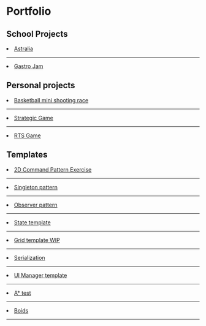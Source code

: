 # Portfolio

## School Projects

<li><a href = "https://github.com/MarcoBalletta/Astralia">Astralia</a></li>

----------------------------------------------------------------------------------------------------------------------------------------------------------

<li><a href = "https://github.com/MarcoBalletta/Gastro-Jam">Gastro Jam</a></li>

## Personal projects

<li><a href = "https://github.com/MarcoBalletta/MiniShootingBasketball">Basketball mini shooting race</a></li>

----------------

<li><a href = "https://github.com/MarcoBalletta/StrategicGame">Strategic Game</a></li>

----------------

<li><a href = "https://github.com/MarcoBalletta/RTS-test">RTS Game</a></li>

## Templates

<li><a href = "https://github.com/MarcoBalletta/CommandPatternTest">2D Command Pattern Exercise</a></li>

----------------

<li><a href = "https://github.com/MarcoBalletta/SingletonTemplate">Singleton pattern</a></li>

----------------

<li><a href = "https://github.com/MarcoBalletta/ObserverPatternEnemies">Observer pattern</a></li>

----------------

<li><a href = "https://github.com/MarcoBalletta/StateTemplate">State template</a></li>

----------------

<li><a href = "https://github.com/MarcoBalletta/StateTemplate">Grid template WIP</a></li>

----------------

<li><a href = "https://github.com/MarcoBalletta/Serialization05.07">Serialization</a></li>

----------------

<li><a href = "https://github.com/MarcoBalletta/UITemplate">UI Manager template</a></li>

----------------

<li><a href = "https://github.com/MarcoBalletta/AStar">A* test</a></li>

----------------

<li><a href = "https://github.com/MarcoBalletta/BoidsTest">Boids</a></li>

----------------
